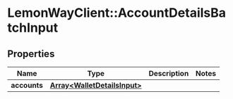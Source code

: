 # LemonWayClient::AccountDetailsBatchInput

## Properties
Name | Type | Description | Notes
------------ | ------------- | ------------- | -------------
**accounts** | [**Array&lt;WalletDetailsInput&gt;**](WalletDetailsInput.md) |  | 


